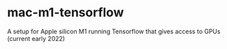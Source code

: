 # mac-m1-tensorflow
A setup for Apple silicon M1 running Tensorflow that gives access to GPUs (current early 2022)

